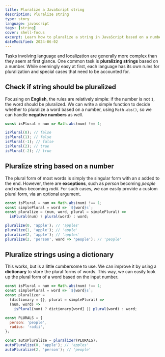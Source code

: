 ```yaml
---
title: Pluralize a JavaScript string
description: Pluralize string
type: story
language: javascript
tags: [string]
cover: shell-focus
excerpt: Learn how to pluralize a string in JavaScript based on a number.
dateModified: 2024-06-02
---
```


Tasks involving language and localization are generally more complex than they seem at first glance. One common task is **pluralizing strings** based on a number. While seemingly easy at first, each language has its own rules for pluralization and special cases that need to be accounted for.

## Check if string should be pluralized

Focusing on **English**, the rules are relatively simple: if the number is not `1`, the word should be pluralized. We can write a simple function to decide whether to pluralize a word based on a number, using `Math.abs()`, so we can handle **negative numbers** as well.

```js
const isPlural = num => Math.abs(num) !== 1;

isPlural(0); // false
isPlural(1); // false
isPlural(-1); // false
isPlural(2); // true
isPlural(-2); // true
```

## Pluralize string based on a number

The plural form of most words is simply the singular form with an _s_ added to the end. However, there are **exceptions**, such as _person_ becoming _people_ and _radius_ becoming _radii_. For such cases, we can easily provide a custom plural form, via an optional argument.

```js
const isPlural = num => Math.abs(num) !== 1;
const simplePlural = word => `${word}s`;
const pluralize = (num, word, plural = simplePlural) =>
  isPlural(num) ? plural(word) : word;

pluralize(0, 'apple'); // 'apples'
pluralize(1, 'apple'); // 'apple'
pluralize(2, 'apple'); // 'apples'
pluralize(2, 'person', word => 'people'); // 'people'
```

## Pluralize strings using a dictionary

This works, but is a little cumbersome to use. We can improve it by using a **dictionary** to store the plural forms of words. This way, we can easily look up the plural form of a word based on the input number.

```js
const isPlural = num => Math.abs(num) !== 1;
const simplePlural = word => `${word}s`;
const pluralizer =
  (dictionary = {}, plural = simplePlural) =>
  (num, word) =>
    isPlural(num) ? dictionary[word] || plural(word) : word;

const PLURALS = {
  person: 'people',
  radius: 'radii',
};

const autoPluralize = pluralizer(PLURALS);
autoPluralize(0, 'apple'); // 'apples'
autoPluralize(2, 'person'); // 'people'
```
